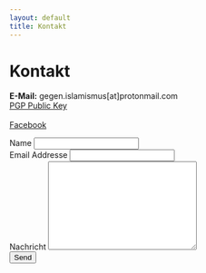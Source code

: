 ```yaml
---
layout: default
title: Kontakt
---
```


<div id="contact">
  <h1 class="pageTitle">Kontakt</h1>
  <div class="contactContent">
    <p>
      <b>E-Mail:</b> gegen.islamismus[at]protonmail.com<br>
      <a href="{{ site.url }}/assets/publickey.gegen.islamismus@protonmail.com.asc">PGP Public Key</a>
      <br><br>
      <a href="https://www.facebook.com/Leipziger-Initiative-gegen-Islamismus-2191724911109853">Facebook</a>
    </p>

  </div>
  <form action="https://formspree.io/gegen.islamismus@protonmail.com" method="POST">
    <label for="name">Name</label>
    <input type="text" id="name" name="name" class="full-width"><br>
    <label for="email">Email Addresse</label>
    <input type="email" id="email" name="_replyto" class="full-width"><br>
    <label for="message">Nachricht</label>
    <textarea name="message" id="message" cols="30" rows="10" class="full-width"></textarea><br>
    <input type="submit" value="Send" class="button">
  </form>
</div>
